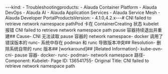 ---kind:   - Troubleshootingproducts:    - Alauda Container Platform   - Alauda DevOps   - Alauda AI   - Alauda Application Services   - Alauda Service Mesh   - Alauda Developer PortalProductsVersion:   - 4.1.0,4.2.x---<!-- A type of document that involves encountering a fault, diag...it, performing root cause analysis, and providing solutions. --># CNI failed to retrieve network namespace pathPod 卡在 ContainerCreating 状态 kubelet 报错 CNI failed to retrieve network namespace path pause 容器持续退出并重建## Cause- CNI 无法读取 pause 容器的 network namespace- docker 调用了错误版本的 runc- 系统中存在 podman 和 runc 导致版本冲突## Resolution- 删除系统自带的 runc 版本## [workaround]## [Related Information]- kube-ovn-cni- pause 容器- docker- runc- podman- network namespace 路径- Component: Kubelet- Page ID: 136541755- Original Title: CNI failed to retrieve network namespace path